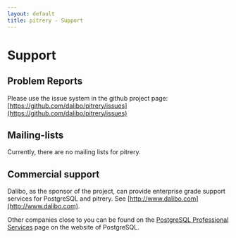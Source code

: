 ```yaml
---
layout: default
title: pitrery - Support
---
```


Support
=======

Problem Reports
---------------

Please use the issue system in the github project page: [https://github.com/dalibo/pitrery/issues](https://github.com/dalibo/pitrery/issues)

Mailing-lists
-------------

Currently, there are no mailing lists for pitrery.

Commercial support
------------------

Dalibo, as the sponsor of the project, can provide enterprise grade support services for PostgreSQL and pitrery. See [http://www.dalibo.com](http://www.dalibo.com).

Other companies close to you can be found on the [PostgreSQL Professional Services](http://www.postgresql.org/support/professional_support) page on the website of PostgreSQL.

